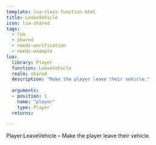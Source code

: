 ```yaml
---
template: lua-class-function.html
title: LeaveVehicle
icon: lua-shared
tags:
  - lua
  - shared
  - needs-verification
  - needs-example
lua:
  library: Player
  function: LeaveVehicle
  realm: shared
  description: "Make the player leave their vehicle."
  
  arguments:
  - position: 1
    name: "player"
    type: Player
  returns:
    
---
```


<div class="lua__search__keywords">
Player:LeaveVehicle &#x2013; Make the player leave their vehicle.
</div>
